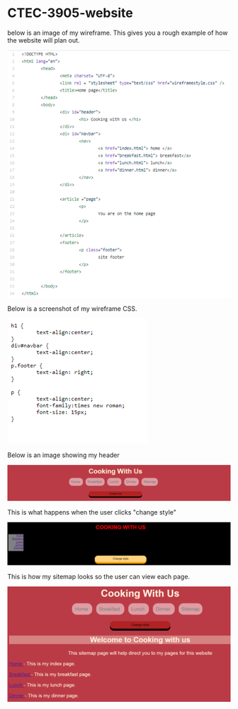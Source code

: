 # CTEC-3905-website

below is an image of my wireframe. This gives you a rough example of how the website will plan out. 

![img](wireframe/index.PNG)

Below is a screenshot of my wireframe CSS.

![img](wireframe/frame.PNG)

Below is an image showing my header

![img](prototype/header.PNG)

This is what happens when the user clicks "change style"

![img](prototype/changecss.PNG)

This is how my sitemap looks so the user can view each page. 

![img](prototype/site.PNG)
